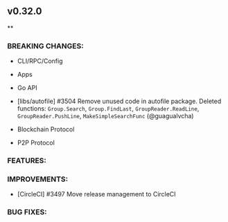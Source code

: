 ## v0.32.0

**

### BREAKING CHANGES:

* CLI/RPC/Config

* Apps

* Go API
- [libs/autofile] \#3504 Remove unused code in autofile package. Deleted functions: `Group.Search`, `Group.FindLast`, `GroupReader.ReadLine`, `GroupReader.PushLine`, `MakeSimpleSearchFunc` (@guagualvcha)

* Blockchain Protocol

* P2P Protocol

### FEATURES:

### IMPROVEMENTS:

- [CircleCI] \#3497 Move release management to CircleCI

### BUG FIXES:
